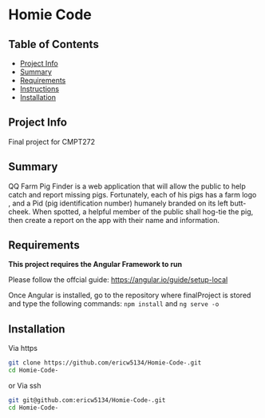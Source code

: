 # Homie Code

## Table of Contents

- [Project Info](#project-info)
- [Summary](#summary)
- [Requirements](#requirements)
- [Instructions](#instructions)
- [Installation](#installation)

## Project Info
Final project for CMPT272

## Summary
QQ Farm Pig Finder is a web application that will allow the public to help catch and report missing pigs.  Fortunately, each of his pigs has a farm logo <H>, and a Pid (pig identification number) humanely branded on its left butt-cheek. When spotted, a helpful member of the public shall hog-tie the pig, then create a report on the app with their name and information. 

## Requirements
**This project requires the Angular Framework to run**

Please follow the offcial guide: https://angular.io/guide/setup-local

Once Angular is installed, go to the repository where finalProject is stored and type the following commands:
```npm install```
and 
```ng serve -o```

## Installation
Via https
```bash
git clone https://github.com/ericw5134/Homie-Code-.git
cd Homie-Code-
```
or 
Via ssh
```bash
git git@github.com:ericw5134/Homie-Code-.git
cd Homie-Code-
```
